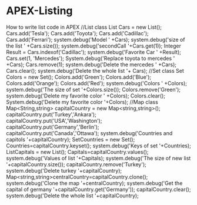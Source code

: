 # APEX-Listing
How to write list code in APEX
//List class
List<string> Cars = new List<string>();
Cars.add('Tesla');
Cars.add('Toyota');
Cars.add('Cadillac');
Cars.add('Ferrari');
system.debug('Model ' +Cars);
system.debug('size of the list ' +Cars.size());
system.debug('secondCall '+Cars.get(1));
Integer Result = Cars.indexof('Cadillac');
system.debug('Favorite Car ' +Result);
Cars.set(1, 'Mercedes');
System.debug('Replace toyota to mercedes ' +Cars);
Cars.remove(1);
system.debug('Delete the mercedes ' +Cars);
Cars.clear();
system.debug('Delete the whole list '+ Cars);
//Set class
Set<string> Colors = new Set<string>();
Colors.add('Green');
Colors.add('Blue');
Colors.add('Orange');
Colors.add('Red');
system.debug('Colors ' +Colors);
system.debug('The size of set '+Colors.size());
Colors.remove('Green');
system.debug('Delete my favorite color ' +Colors);
Colors.clear();
System.debug('Delete my favorite color '+Colors);
//Map class
Map<String,string> capitalCountry = new Map<string,string>();
capitalCountry.put('Turkey','Ankara');
capitalCountry.put('USA','Washington');
capitalCountry.put('Germany','Berlin');
capitalCountry.put('Canada','Ottawa');
system.debug('Countries and capitols '+capitalCountry);
Set<string>Countries = new Set<string>();
Countries=capitalCountry.keyset();
system.debug('Keys of set '+Countries);
List<string>Capitals = new List<string>();
Capitals=capitalCountry.values();
system.debug('Values of list '+Capitals);
system.debug('The size of new list '+capitalCountry.size());
capitalCountry.remove('Turkey');
system.debug('Delete turkey '+capitalCountry);
Map<string,string>centralCountry=capitalCountry.clone();
system.debug('Clone the map '+centralCountry);
system.debug('Get the capital of germany '+capitalCountry.get('Germany'));
capitalCountry.clear();
system.debug('Delete the whole list '+capitalCountry);
